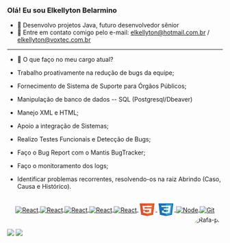 ### Olá! Eu sou Elkellyton Belarmino

- 🔭 Desenvolvo projetos Java, futuro desenvolvedor sênior
- 👯 Entre em contato comigo pelo e-mail: elkellyton@hotmail.com.br / elkellyton@voxtec.com.br

---

- 🔭 O que faço no meu cargo atual?

- Trabalho proativamente na redução de bugs da equipe;
- Fornecimento de Sistema de Suporte para Órgãos Públicos;
- Manipulação de banco de dados -- SQL (Postgresql/Dbeaver)
- Manejo XML e HTML;
- Apoio a integração de Sistemas;
- Realizo Testes Funcionais e Detecção de Bugs;
- Faço o Bug Report com o Mantis BugTracker;
- Faço o monitoramento dos logs;
- Identificar problemas recorrentes, resolvendo-os na raiz Abrindo (Caso, Causa e Histórico).

<div align="center">
  <a href="https://github.com/elkellytonbelarmino">
  <div style="display: inline_block"><br>

  <img align="center" alt="React" height="30" width="40" src="https://avatars.githubusercontent.com/u/25158?s=200&v=4">
  <img align="center" alt="React" height="30" width="40" src="https://marcas-logos.net/wp-content/uploads/2020/11/Java-logo-600x336.png">
  <img align="center" alt="React" height="30" width="40" src="https://miro.medium.com/max/700/1*9A0lTCXhJma8-gSISbzKrA.png">
  <img align="center" alt="React" height="30" width="40" src="https://avatars.githubusercontent.com/u/143937?s=200&v=4">
  <img align="center" alt="React" height="30" width="40" src="https://avatars.githubusercontent.com/u/2918581?s=200&v=4">
  <img align="center" alt="HTML" height="30" width="40" src="https://raw.githubusercontent.com/devicons/devicon/master/icons/html5/html5-original.svg">
  <img align="center" alt="CSS" height="30" width="40" src="https://raw.githubusercontent.com/devicons/devicon/master/icons/css3/css3-original.svg"> 
  <img align="center" alt="Node" height="30" width="40" src="https://cdn.jsdelivr.net/gh/devicons/devicon/icons/nodejs/nodejs-original.svg" />
  <img align="center" alt="Git" height="30" width="40" src="https://cdn.jsdelivr.net/gh/devicons/devicon/icons/git/git-original.svg" />
  <img align="right" alt="Rafa-pic" height="150" style="border-radius:50px;" src="https://cdn.discordapp.com/attachments/908875648729235459/948430978643296336/emote-enzo-link_avatar.png">
</div>
  
</div>
  
  ##
  
<div> 
  <a href="https://www.instagram.com/elkellyton/" target="_blank"><img src="https://img.shields.io/badge/-Instagram-%23E4405F?style=for-the-badge&logo=instagram&logoColor=white" target="_blank"></a>
  <a href="https://www.linkedin.com/in/elkellytonbelarmino/" target="_blank"><img src="https://img.shields.io/badge/-LinkedIn-%230077B5?style=for-the-badge&logo=linkedin&logoColor=white" target="_blank"></a> 
</div>
